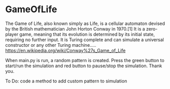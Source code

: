 # GameOfLife

The Game of Life, also known simply as Life, is a cellular automaton devised by the British mathematician John Horton Conway in 1970.[1] It is a zero-player game, meaning that its evolution is determined by its initial state, requiring no further input. It is Turing complete and can simulate a universal constructor or any other Turing machine.....
https://en.wikipedia.org/wiki/Conway%27s_Game_of_Life

When main.py is run, a random pattern is created. Press the green button to start/run the simulation and red button to pause/stop the simulation.
Thank you.

To Do:
code a method to add custom pattern to simulation
